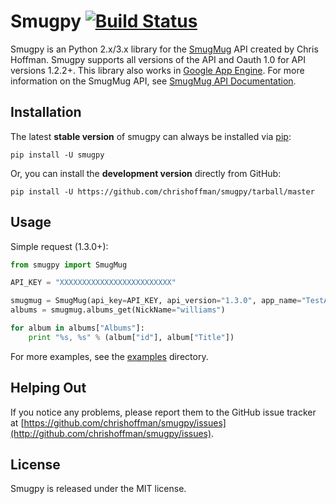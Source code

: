 Smugpy [![Build Status](https://secure.travis-ci.org/chrishoffman/smugpy.png?branch=master)](http://travis-ci.org/chrishoffman/smugpy)
======

Smugpy is an Python 2.x/3.x library for the [SmugMug](https://secure.smugmug.com/signup.mg?Coupon=2TqKwSOXw5HeU) API created by Chris Hoffman.  Smugpy supports all versions of the API and Oauth 1.0 for API versions 1.2.2+.  This library also works in [Google App Engine](http://code.google.com/appengine/).  For more information on the SmugMug API, see [SmugMug API Documentation](http://wiki.smugmug.net/display/API/).

Installation
------------

The latest **stable version** of smugpy can always be installed via [pip](http://www.pip-installer.org/en/latest/index.html):
    
    pip install -U smugpy

Or, you can install the **development version** directly from GitHub:

    pip install -U https://github.com/chrishoffman/smugpy/tarball/master

Usage
-----
Simple request (1.3.0+):

```python
from smugpy import SmugMug

API_KEY = "XXXXXXXXXXXXXXXXXXXXXXXXX"

smugmug = SmugMug(api_key=API_KEY, api_version="1.3.0", app_name="TestApp")
albums = smugmug.albums_get(NickName="williams")

for album in albums["Albums"]:
    print "%s, %s" % (album["id"], album["Title"])
```
For more examples, see the [examples](https://github.com/chrishoffman/smugpy/examples) directory.

Helping Out
-----------
If you notice any problems, please report them to the GitHub issue tracker at [https://github.com/chrishoffman/smugpy/issues](http://github.com/chrishoffman/smugpy/issues). 

License
-------
Smugpy is released under the MIT license.
